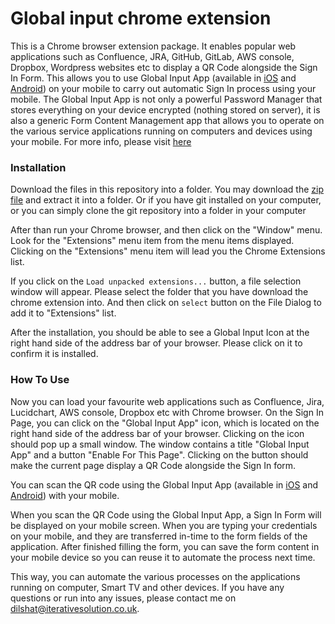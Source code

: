 # Global input chrome extension


This is a Chrome browser extension package. It enables popular web applications such as Confluence, JRA, GitHub, GitLab, AWS console, Dropbox, Wordpress websites etc to display a QR Code alongside the Sign In Form. This allows you to use Global Input App (available in [iOS](https://itunes.apple.com/us/app/global-input-app/id1269541616?mt=8&ign-mpt=uo%3D4) and [Android](https://itunes.apple.com/us/app/global-input-app/id1269541616?mt=8&ign-mpt=uo%3D4)) on your mobile to carry out automatic Sign In process using your mobile. The Global Input App is not only a powerful Password Manager that stores everything on your device encrypted (nothing stored on server), it is also a generic Form Content Management app that allows you to operate on the various service applications running on computers and devices using your mobile. For more info, please visit [here](https://globalinput.co.uk)


### Installation


Download the files in this repository into a folder. You may download the [zip file](https://github.com/global-input/chrome-extension/archive/master.zip) and extract it into a folder.  Or if you have git installed on your computer, or you can simply clone the git repository into a folder in your computer

After than run your Chrome browser, and then click on the "Window" menu. Look for the "Extensions" menu item from the menu items displayed. Clicking on the "Extensions" menu item will lead you the Chrome Extensions list.  

If you click on the ```Load unpacked extensions...``` button, a file selection window will appear. Please  select the folder that you have download the chrome extension into. And then click on ```select``` button on the File Dialog  to add it to "Extensions" list.  

After the installation, you should be able to see a Global Input Icon at the right hand side of the address bar of your browser. Please click on it to confirm it is installed.


### How To Use

Now you can load your favourite web applications such as Confluence, Jira, Lucidchart, AWS console, Dropbox etc with Chrome browser. On the Sign In Page, you can click on the "Global Input App" icon,  which is located on the right hand side of the address bar of your browser. Clicking on the icon should pop up a small window. The window contains a title "Global Input App" and a button "Enable For This Page". Clicking on the button should make the current page display a QR Code alongside the Sign In form.

You can scan the QR code using the Global Input App (available in [iOS](https://itunes.apple.com/us/app/global-input-app/id1269541616?mt=8&ign-mpt=uo%3D4) and [Android](https://itunes.apple.com/us/app/global-input-app/id1269541616?mt=8&ign-mpt=uo%3D4)) with your mobile.

When you scan the QR Code using the Global Input App, a Sign In Form will be displayed on your mobile screen. When you are typing your credentials on your mobile, and they are transferred in-time to the form fields of the application. After finished filling the form, you can save the form content in your mobile device so you can reuse it to automate the process next time.

This way, you can automate the various processes on the applications running on computer, Smart TV and other devices. If you have any questions or run into any issues, please contact me on dilshat@iterativesolution.co.uk.
